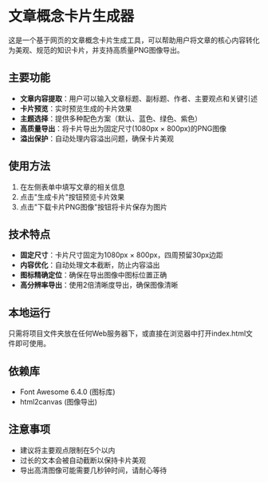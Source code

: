# 文章概念卡片生成器

这是一个基于网页的文章概念卡片生成工具，可以帮助用户将文章的核心内容转化为美观、规范的知识卡片，并支持高质量PNG图像导出。

## 主要功能

- **文章内容提取**：用户可以输入文章标题、副标题、作者、主要观点和关键引述
- **卡片预览**：实时预览生成的卡片效果
- **主题选择**：提供多种配色方案（默认、蓝色、绿色、紫色）
- **高质量导出**：将卡片导出为固定尺寸(1080px × 800px)的PNG图像
- **溢出保护**：自动处理内容溢出问题，确保卡片美观

## 使用方法

1. 在左侧表单中填写文章的相关信息
2. 点击"生成卡片"按钮预览卡片效果
3. 点击"下载卡片PNG图像"按钮将卡片保存为图片

## 技术特点

- **固定尺寸**：卡片尺寸固定为1080px × 800px，四周预留30px边距
- **内容优化**：自动处理文本截断，防止内容溢出
- **图标精确定位**：确保在导出图像中图标位置正确
- **高分辨率导出**：使用2倍清晰度导出，确保图像清晰

## 本地运行

只需将项目文件夹放在任何Web服务器下，或直接在浏览器中打开index.html文件即可使用。

## 依赖库

- Font Awesome 6.4.0 (图标库)
- html2canvas (图像导出)

## 注意事项

- 建议将主要观点限制在5个以内
- 过长的文本会被自动截断以保持卡片美观
- 导出高清图像可能需要几秒钟时间，请耐心等待 